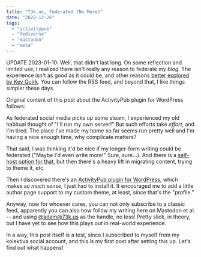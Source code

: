 ```yaml
---
title: "73k.us, Federated (No More)"
date: "2022-12-26"
tags: 
  - "activitypub"
  - "fediverse"
  - "mastodon"
  - "meta"
---
```


UPDATE 2023-01-10: Well, that didn't last long. On some reflection and limited use, I realized there isn't really any reason to federate my _blog._ The experience isn't as good as it could be, and other reasons [better explored by Kev Quirk](https://kevquirk.com/does-a-blog-need-to-integrate/). You can follow the RSS feed, and beyond that, I like things simpler these days.

Original content of this post about the ActivityPub plugin for WordPress follows:

As federated social media picks up some steam, I experienced my old habitual thought of "I'll run my own server!" But such efforts take _effort,_ and I'm tired. The place I've made my home so far seems run pretty well and I'm having a nice enough time, why complicate matters?

That said, I was thinking it'd be nice if my longer-form writing could be federated ("Maybe I'd even write more!" Sure, sure...). And there is a [self-host option for that](https://writefreely.org/), but then there's a heavy lift in migrating content, trying to theme it, etc.

Then I discovered there's an [ActivityPub plugin for WordPress](https://wordpress.org/plugins/activitypub/), which makes _so much sense,_ I just had to install it. It encouraged me to add a little author page support to my custom theme, at least, since that's the "profile."

Anyway, now for whoever cares, you can not only subscribe to a classic feed, apparently you can also now follow my writing here on Mastodon et al. -- and using [@adam@73k.us](https://73k.us/blog/author/adam) as the handle, no less! Pretty slick, in theory, but I have yet to see how this plays out in real-world experience.

In a way, this post itself is a test, since I subscribed to myself from my kolektiva.social account, and this is my first post after setting this up. Let's find out what happens!

